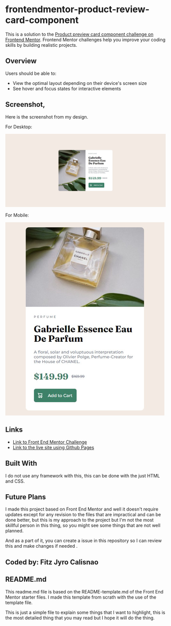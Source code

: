 # frontendmentor-product-review-card-component

This is a solution to the [Product preview card component challenge on Frontend Mentor](https://www.frontendmentor.io/challenges/product-preview-card-component-GO7UmttRfa). Frontend Mentor challenges help you improve your coding skills by building realistic projects. 

## Overview
Users should be able to:

- View the optimal layout depending on their device's screen size
- See hover and focus states for interactive elements

## Screenshot,
Here is the screenshot from my design. 

For Desktop:

![](screenshot/desktop.jfif)

For Mobile:


![](screenshot/mobile.jfif)

## Links
- [Link to Front End Mentor Challenge ]()
- [Link to the live site using Github Pages]()

## Built With 

I do not use any framework with this, this can be done with the just HTML and CSS.

## Future Plans 

I made this project based on Front End Mentor and well it doesn't require updates except for any revision to the files that are impractical and can be done better, but this is my approach to the project but I'm not the most skillful person in this thing, so you might see some things that are not well planned.

And as a part of it, you can create a issue in this repository so I can review this and make changes if needed .  


## Coded by: Fitz Jyro Calisnao


## README.md

This readme.md file is based on the README-template.md of the Front End Mentor starter files. I made this template from scrath with the use of the template file.

This is just a simple file to explain some things that I want to highlight, this is the most detailed thing that you may read but I hope it will do the thing.
